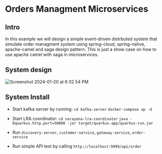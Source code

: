 # Orders Managment Microservices

## Intro
In this example we will design a simple event-driven distrbuted system that simulate order managment system using spring-cloud, spring-native, apache-camel and saga design pattern.
This is just a show case on how to use apache camel with saga in microservices.

## System design
![Screenshot 2024-01-20 at 6 02 54 PM](https://github.com/ahmadalammar/orders-managment/assets/17546520/12b88c1f-bc0f-47a4-ad56-0f10edf9a6b3)


## System Install
* Start kafka server by running:
  `cd kafka-server`
  `docker-compose up -d`

* Start LRA coordinator:
  `cd narayana-lra-coordinator`
  `java -Dquarkus.http.port=50000 -jar target/quarkus-app/quarkus-run.jar`

* Run `discovery-server`, `customer-service`, `gateway-service`, `order-service`

* Run simple API test by calling `http://localhost:9999/api/order`
